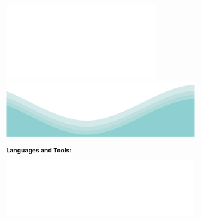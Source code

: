 <div>
    <img src="introduce.svg" width="400" height="200" alt="my-introduce">
    <img src="wave.svg" width="100%" height="150">
    <h3 align="left">Languages and Tools:</h3>
<p align="left"> <a href="https://www.w3schools.com/cpp/" target="_blank" rel="noreferrer"> <img src="tags.svg" width="500 height="150"> </p>
</div>

